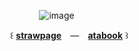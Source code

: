  ⠀  ⠀  ⠀  ⠀  ⠀ ⠀  ⠀  ⠀  ⠀  ⠀ ⠀  ⠀  ⠀  ⠀  ⠀  ⠀  ⠀  ⠀ ![image](https://wilardo.crd.co/assets/images/gallery06/483b446b_original.png?v=618e2dfe)
 
 ⠀  ⠀  ⠀  ⠀  ⠀  ⠀   ⠀  ⠀  ⠀  ⠀  ⠀  ⠀  ⠀  ⠀   ⠀꒰ [**strawpage**](https://chailatte.straw.page) ⠀— ⠀[**atabook**](https://melomanie.atabook.org/) ꒱ 
